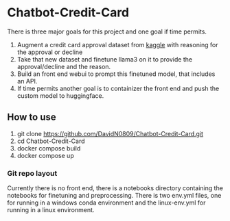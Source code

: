 # Chatbot-Credit-Card
There is three major goals for this project and one goal if time permits. 
1. Augment a credit card approval dataset from [kaggle](https://www.kaggle.com/datasets/rikdifos/credit-card-approval-prediction) with reasoning for the approval or decline
2. Take that new dataset and finetune llama3 on it to provide the approval/decline and the reason.
3. Build an front end webui to prompt this finetuned model, that includes an API.
4. If time permits another goal is to containizer the front end and push the custom model to huggingface.

## How to use
1. git clone https://github.com/DavidN0809/Chatbot-Credit-Card.git
2. cd Chatbot-Credit-Card
3. docker compose build
4. docker compose up

### Git repo layout
Currently there is no front end, there is a notebooks directory containing the notebooks for finetuning and preprocessing. There is two env.yml files, one for running in a windows conda environment and the linux-env.yml for running in a linux environment.
